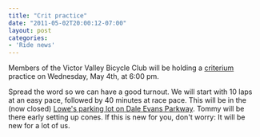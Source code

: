 ```yaml
---
title: "Crit practice"
date: "2011-05-02T20:00:12-07:00"
layout: post
categories:
- 'Ride news'
---
```


Members of the Victor Valley Bicycle Club will be holding a [criterium](https://en.wikipedia.org/wiki/Criterium) practice on Wednesday, May 4th, at 6:00 pm.

Spread the word so we can have a good turnout. We will start with 10 laps at an easy pace, followed by 40 minutes at race pace. This will be in the (now closed) [Lowe's parking lot on Dale Evans Parkway](https://maps.google.com/maps?f=q&source=s_q&hl=en&geocode=&q=Lowe's+near+Dale+Evans+Parkway,+Apple+Valley,+CA&aq=0&sll=37.0625,-95.677068&sspn=116.143266,108.105469&gl=us&ie=UTF8&hq=Lowe's&hnear=Dale+Evans+Pkwy,+Apple+Valley,+California&ll=34.527958,-117.213108&spn=0.004061,0.003299&t=h&z=18). Tommy will be there early setting up cones. If this is new for you, don't worry: It will be new for a lot of us.